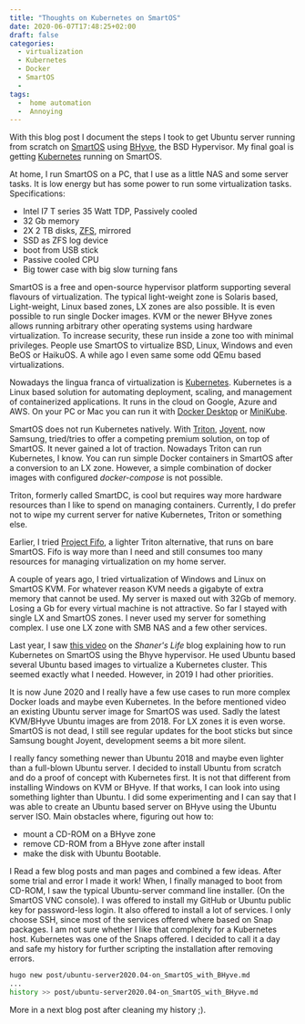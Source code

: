 ```yaml
---
title: "Thoughts on Kubernetes on SmartOS"
date: 2020-06-07T17:48:25+02:00
draft: false
categories:
  - virtualization
  - Kubernetes
  - Docker
  - SmartOS
  - 
tags:
  -  home automation
  -  Annoying
---
```


With this blog post I document the steps I took to get Ubuntu server running from scratch on [SmartOS](https://en.wikipedia.org/wiki/SmartOS) using [BHyve](https://bhyve.org/), the BSD Hypervisor. My final goal is getting [Kubernetes](https://kubernetes.io/) running on SmartOS.

<!--more -->
At home, I run SmartOS on a PC, that I use as a little NAS and some server tasks.
It is low energy but has some power to run some virtualization tasks. Specifications:

* Intel I7 T series 35 Watt TDP, Passively cooled
* 32 Gb memory
* 2X 2 TB disks, [ZFS](https://en.wikipedia.org/wiki/ZFS), mirrored
* SSD as ZFS log device
* boot from USB stick
* Passive cooled CPU
* Big tower case with big slow turning fans

SmartOS is a free and open-source hypervisor platform supporting several flavours of virtualization. The typical light-weight zone is Solaris based, Light-weight, Linux based zones, LX zones are also possible. It is even possible to run single Docker images. KVM or the newer BHyve zones allows running arbitrary other operating systems using hardware virtualization. To increase security, these run inside a zone too with minimal privileges. People use SmartOS to virtualize BSD, Linux, Windows and even BeOS or HaikuOS. A while ago I even same some odd QEmu based virtualizations.

Nowadays the lingua franca of virtualization is [Kubernetes](https://kubernetes.io/). Kubernetes is a Linux based solution for automating deployment, scaling, and management of containerized applications. It runs in the cloud on Google, Azure and AWS. On your PC or Mac you can run it with [Docker Desktop](https://www.docker.com/products/docker-desktop) or [MiniKube](https://kubernetes.io/docs/tutorials/hello-minikube/).

SmartOS does not run Kubernetes natively. With [Triton](https://www.joyent.com/triton/compute), [Joyent](https://www.joyent.com/), now Samsung, tried/tries to offer a competing premium solution, on top of SmartOS. It never gained a lot of traction. Nowadays Triton can run Kubernetes, I know. You can run simple Docker containers in SmartOS after a conversion to an LX zone. However, a simple combination of docker images with configured _docker-compose_ is not possible.

Triton, formerly called SmartDC, is cool but requires way more hardware resources than I like to spend on managing containers. Currently, I do prefer not to wipe my current server for native Kubernetes, Triton or something else.

Earlier, I tried [Project Fifo](https://project-fifo.net/), a lighter Triton alternative, that runs on bare SmartOS. Fifo is way more than I need and still consumes too many resources for managing virtualization on my home server.

A couple of years ago, I tried virtualization of Windows and Linux on SmartOS KVM.
For whatever reason KVM needs a gigabyte of extra memory that cannot be used.
My server is maxed out with 32Gb of memory. Losing a Gb for every virtual machine is not attractive. So far I stayed with single LX and SmartOS zones. I never used my server for something complex. I use one LX zone with SMB NAS and a few other services.

Last year, I saw [this video](https://shaner.life/deploying-kubernetes-on-smartos/) on the _Shaner's Life_ blog explaining how to run Kubernetes on SmartOS using the Bhyve hypervisor. He used Ubuntu based several Ubuntu based images to virtualize a Kubernetes cluster. This seemed exactly what I needed. However, in 2019 I had other priorities.

It is now June 2020 and I really have a few use cases to run more complex Docker loads and maybe even Kubernetes. In the before mentioned video an existing Ubuntu server image for SmartOS was used. Sadly the latest KVM/BHyve Ubuntu images are from 2018. For LX zones it is even worse. SmartOS is not dead, I still see regular updates for the boot sticks but since Samsung bought Joyent, development seems a bit more silent.  

I really fancy something newer than Ubuntu 2018 and maybe even lighter than a full-blown Ubuntu server. I decided to install Ubuntu from scratch and do a proof of concept with Kubernetes first. It is not that different from installing Windows on KVM or BHyve. If that works, I can look into using something lighter than Ubuntu. I did some experimenting and I can say that I was able to create an Ubuntu based server on BHyve using the Ubuntu server ISO. Main obstacles where, figuring out how to:

* mount a CD-ROM on a BHyve zone
* remove CD-ROM from a BHyve zone after install
* make the disk with Ubuntu Bootable.

I Read a few blog posts and man pages and combined a few ideas. After some trial and error I made it work! When, I finally managed to boot from CD-ROM, I saw the typical Ubuntu-server command line installer. (On the SmartOS VNC console). I was offered to install my GitHub or Ubuntu public key for password-less login. It also offered to install a lot of services. I only choose SSH, since most of the services offered where based on Snap packages. I am not sure whether I like that complexity for a Kubernetes host. Kubernetes was one of the Snaps offered. I decided to call it a day and safe my history for further scripting the installation after removing errors.

```bash
hugo new post/ubuntu-server2020.04-on_SmartOS_with_BHyve.md
...
history >> post/ubuntu-server2020.04-on_SmartOS_with_BHyve.md
```

More in a next blog post after cleaning my history ;).
